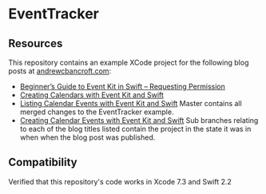 # EventTracker

## Resources
This repository contains an example XCode project for the following blog posts at [andrewcbancroft.com](http://www.andrewcbancroft.com):

* [Beginner’s Guide to Event Kit in Swift – Requesting Permission](http://www.andrewcbancroft.com/2015/05/14/beginners-guide-to-eventkit-in-swift-requesting-permission/)
* [Creating Calendars with Event Kit and Swift](https://www.andrewcbancroft.com/2015/06/17/creating-calendars-with-event-kit-and-swift/)
* [Listing Calendar Events with Event Kit and Swift](https://www.andrewcbancroft.com/2016/04/28/listing-calendar-events-with-event-kit-and-swift/)
Master contains all merged changes to the EventTracker example.
* [Creating Calendar Events with Event Kit and Swift](https://www.andrewcbancroft.com/2016/06/02/creating-calendar-events-with-event-kit-and-swift/)
Sub branches relating to each of the blog titles listed contain the project in the state it was in when when the blog post was published.

## Compatibility
Verified that this repository's code works in Xcode 7.3 and Swift 2.2
